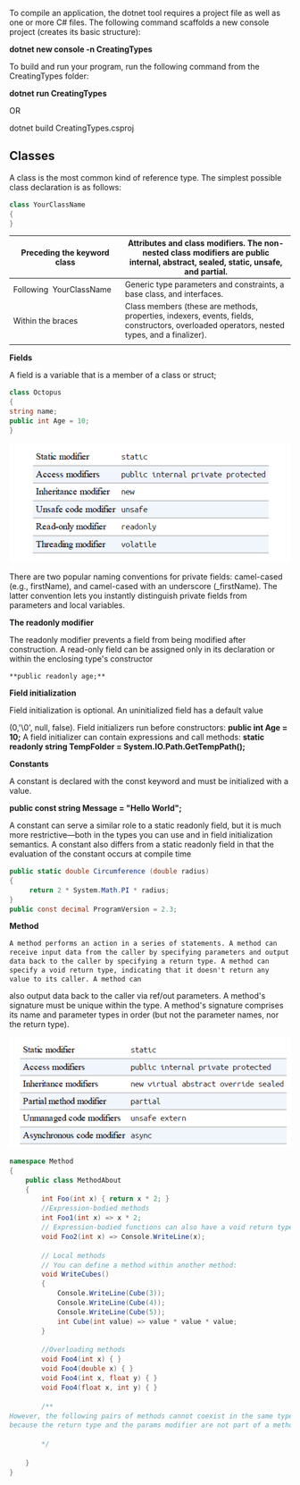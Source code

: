 To compile an application, the dotnet tool requires a project file as well as one or more C# files. The following command scaffolds a new console project (creates its basic structure):

**dotnet new console -n  CreatingTypes**

To build and run your program, run the following command from the CreatingTypes folder:

**dotnet run CreatingTypes**

OR

dotnet build CreatingTypes.csproj

## Classes

A class is the most common kind of reference type. The simplest possible class declaration is as follows:

```csharp
class YourClassName
{
}
```

| Preceding the keyword class | Attributes and class modifiers. The non-nested class modifiers are public<br />internal, abstract, sealed, static, unsafe, and partial.          |
| --------------------------- | ------------------------------------------------------------------------------------------------------------------------------------------------ |
| Following  YourClassName  | Generic type parameters and constraints, a base class, and interfaces.                                                                           |
| Within the braces          | Class members (these are methods, properties, indexers, events, fields,<br />constructors, overloaded operators, nested types, and a finalizer). |
|                             |                                                                                                                                                  |

**Fields**

A field is a variable that is a member of a class or struct;

```csharp
class Octopus
{
string name;
public int Age = 10;
}
```

![1688178230503](image/readme/1688178230503.png)

There are two popular naming conventions for private fields: camel-cased (e.g., firstName), and camel-cased with an underscore (_firstName). The latter convention lets you instantly distinguish private fields from parameters and local variables.

**The readonly modifier**

The readonly modifier prevents a field from being modified after construction. A read-only field can be assigned only in its declaration or within the enclosing type's constructor

    **public readonly age;**

**Field initialization**

Field initialization is optional. An uninitialized field has a default value

(0,'\0', null, false). Field initializers run before constructors:
**public int Age = 10;**
A field initializer can contain expressions and call methods:
**static readonly string TempFolder = System.IO.Path.GetTempPath();**

**Constants**

A constant is declared with the const keyword and must be initialized with a value.

**public const string Message = "Hello World";**

A constant can serve a similar role to a static readonly field, but it is much more restrictive—both in the types you can use and in field initialization semantics. A constant also differs from a static readonly
field in that the evaluation of the constant occurs at compile time

```csharp
public static double Circumference (double radius)
{
     return 2 * System.Math.PI * radius;
}
public const decimal ProgramVersion = 2.3;
```

**Method**

    A method performs an action in a series of statements. A method can receive input data from the caller by specifying parameters and output data back to the caller by specifying a return type. A method can specify a void return type, indicating that it doesn't return any value to its caller. A method can
also output data back to the caller via ref/out parameters. A method's signature must be unique within the type. A method's signature comprises its name and parameter types in order (but not the parameter names, nor the return type).

![1688179610650](image/readme/1688179610650.png)

```csharp
namespace Method
{
    public class MethodAbout
    {
        int Foo(int x) { return x * 2; }
        //Expression-bodied methods
        int Foo1(int x) => x * 2;
        // Expression-bodied functions can also have a void return type:
        void Foo2(int x) => Console.WriteLine(x);

        // Local methods
        // You can define a method within another method:
        void WriteCubes()
        {
            Console.WriteLine(Cube(3));
            Console.WriteLine(Cube(4));
            Console.WriteLine(Cube(5));
            int Cube(int value) => value * value * value;
        }

        //Overloading methods
        void Foo4(int x) { }
        void Foo4(double x) { }
        void Foo4(int x, float y) { }
        void Foo4(float x, int y) { }

        /**
However, the following pairs of methods cannot coexist in the same type,
because the return type and the params modifier are not part of a method’s signature

        */

    }
}
```
